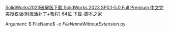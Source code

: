 [SolidWorks2023破解版下载 SolidWorks 2023 SP0.1-5.0 Full Premium 中文完美授权版(附激活补丁+教程) 64位 下载-脚本之家](https://www.jb51.net/softs/855951.html#downintro2)

Argument: $ FileName$ -o $FileNameWithoutExtension$.py